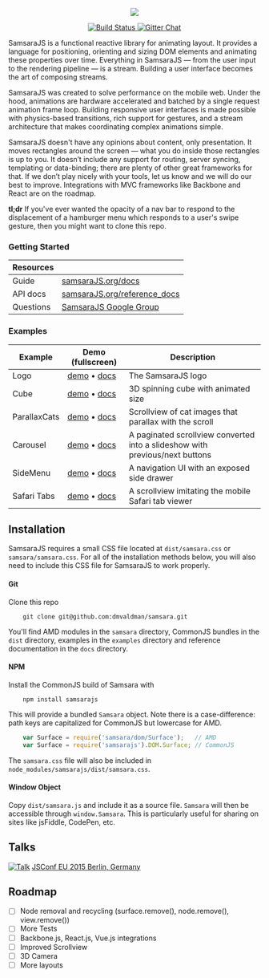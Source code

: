 <p align="center"><img src="http://i.imgur.com/VOiEqxD.png"></p>

<p align="center">
  <a href="https://travis-ci.org/dmvaldman/samsara">
    <img src="https://travis-ci.org/dmvaldman/samsara.svg?branch=master" alt="Build Status">
  </a>
  <a href="https://gitter.im/dmvaldman/samsara">
    <img src="https://badges.gitter.im/dmvaldman/samsara.svg" alt="Gitter Chat">
  </a>
</p>

SamsaraJS is a functional reactive library for animating layout. It provides a language for positioning,
orienting and sizing DOM elements and animating these properties over time. Everything in SamsaraJS — from 
the user input to the rendering pipeline — is a stream. Building a user interface becomes the art of composing streams.

SamsaraJS was created to solve performance on the mobile web. Under the hood, animations are hardware accelerated 
and batched by a single request animation frame loop. Building responsive user interfaces
is made possible with physics-based transitions, rich support for gestures, and a stream architecture that 
makes coordinating complex animations simple.

SamsaraJS doesn't have any opinions about content, only presentation. It moves rectangles around the screen — 
what you do inside those rectangles is up to you. It doesn’t include any support for routing, server syncing, 
templating or data-binding; there are plenty of other great frameworks for that. If we don’t play nicely with your tools, 
let us know and we will do our best to improve. Integrations with MVC frameworks like Backbone and React are on the roadmap.

**tl;dr** If you've ever wanted the opacity of a nav bar to respond to the displacement of a hamburger menu which
responds to a user's swipe gesture, then you might want to clone this repo.

### Getting Started

| Resources      |               |
| -------------- | ------------- |
| Guide          | [samsaraJS.org/docs](http://www.samsaraJS.org/docs)  |
| API docs       | [samsaraJS.org/reference_docs](http://www.samsaraJS.org/reference_docs)  |
| Questions      | [SamsaraJS Google Group](https://groups.google.com/forum/#!forum/samsarajs) |

### Examples

| Example  | Demo (fullscreen) | Description |
| -------- | ----------------- | ----------- |
| Logo | [demo](http://samsarajs.org/demos/Logo) • [docs](http://samsarajs.org/demos/Logo/docs/main.html) | The SamsaraJS logo |
| Cube | [demo](http://samsarajs.org/demos/Cube) • [docs](http://samsarajs.org/demos/Cube/docs/main.html) | 3D spinning cube with animated size |
| ParallaxCats | [demo](http://samsarajs.org/demos/ParallaxCats) • [docs](http://samsarajs.org/ParallaxCats/Logo/docs/main.html) | Scrollview of cat images that parallax with the scroll |
| Carousel | [demo](http://samsarajs.org/demos/Carousel) • [docs](http://samsarajs.org/demos/Carousel/docs/main.html) | A paginated scrollview converted into a slideshow with previous/next buttons |
| SideMenu | [demo](http://samsarajs.org/demos/SideMenu) • [docs](http://samsarajs.org/demos/SideMenu/docs/main.html) | A navigation UI with an exposed side drawer |
| Safari Tabs | [demo](http://samsarajs.org/demos/SafariTabs) • [docs](http://samsarajs.org/demos/SafariTabs/docs/main.html) | A scrollview imitating the mobile Safari tab viewer |

## Installation

SamsaraJS requires a small CSS file located at `dist/samsara.css` or `samsara/samsara.css`. For all of the installation methods
below, you will also need to include this CSS file for SamsaraJS to work properly.

#### Git

Clone this repo

```
	git clone git@github.com:dmvaldman/samsara.git
```

You'll find AMD modules in the `samsara` directory, CommonJS bundles in the `dist` directory, examples in the 
`examples` directory and reference documentation in the `docs` directory.

#### NPM

Install the CommonJS build of Samsara with

```
	npm install samsarajs
```

This will provide a bundled `Samsara` object. Note there is a case-difference: path keys are
capitalized for CommonJS but lowercase for AMD.

```js
	var Surface = require('samsara/dom/Surface');   // AMD
	var Surface = require('samsarajs').DOM.Surface; // CommonJS
```

The `samsara.css` file will also be included in `node_modules/samsarajs/dist/samsara.css`.

#### Window Object

Copy `dist/samsara.js` and include it as a source file. `Samsara` will then be accessible
through `window.Samsara`. This is particularly useful for sharing on sites like jsFiddle, CodePen, etc.

## Talks
[![Talk](http://i.imgur.com/tGbmVk4.png)](https://www.youtube.com/watch?v=biJXpv-6XVY)
[JSConf EU 2015 Berlin, Germany](https://www.youtube.com/watch?v=biJXpv-6XVY)

## Roadmap
- [ ] Node removal and recycling (surface.remove(), node.remove(), view.remove())
- [ ] More Tests
- [ ] Backbone.js, React.js, Vue.js integrations
- [ ] Improved Scrollview
- [ ] 3D Camera
- [ ] More layouts

